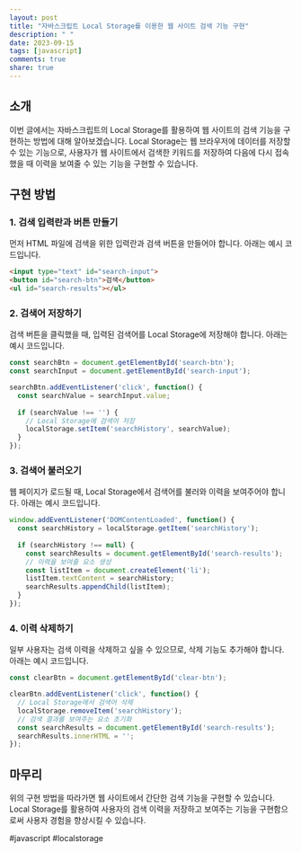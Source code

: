 ```yaml
---
layout: post
title: "자바스크립트 Local Storage를 이용한 웹 사이트 검색 기능 구현"
description: " "
date: 2023-09-15
tags: [javascript]
comments: true
share: true
---
```


## 소개
이번 글에서는 자바스크립트의 Local Storage를 활용하여 웹 사이트의 검색 기능을 구현하는 방법에 대해 알아보겠습니다. Local Storage는 웹 브라우저에 데이터를 저장할 수 있는 기능으로, 사용자가 웹 사이트에서 검색한 키워드를 저장하여 다음에 다시 접속했을 때 이력을 보여줄 수 있는 기능을 구현할 수 있습니다.

## 구현 방법

### 1. 검색 입력란과 버튼 만들기
먼저 HTML 파일에 검색을 위한 입력란과 검색 버튼을 만들어야 합니다. 아래는 예시 코드입니다.

```html
<input type="text" id="search-input">
<button id="search-btn">검색</button>
<ul id="search-results"></ul>
```

### 2. 검색어 저장하기
검색 버튼을 클릭했을 때, 입력된 검색어를 Local Storage에 저장해야 합니다. 아래는 예시 코드입니다.

```javascript
const searchBtn = document.getElementById('search-btn');
const searchInput = document.getElementById('search-input');

searchBtn.addEventListener('click', function() {
  const searchValue = searchInput.value;
  
  if (searchValue !== '') {
    // Local Storage에 검색어 저장
    localStorage.setItem('searchHistory', searchValue);
  }
});
```

### 3. 검색어 불러오기
웹 페이지가 로드될 때, Local Storage에서 검색어를 불러와 이력을 보여주어야 합니다. 아래는 예시 코드입니다.

```javascript
window.addEventListener('DOMContentLoaded', function() {
  const searchHistory = localStorage.getItem('searchHistory');
  
  if (searchHistory !== null) {
    const searchResults = document.getElementById('search-results');
    // 이력을 보여줄 요소 생성
    const listItem = document.createElement('li');
    listItem.textContent = searchHistory;
    searchResults.appendChild(listItem);
  }
});
```

### 4. 이력 삭제하기
일부 사용자는 검색 이력을 삭제하고 싶을 수 있으므로, 삭제 기능도 추가해야 합니다. 아래는 예시 코드입니다.

```javascript
const clearBtn = document.getElementById('clear-btn');

clearBtn.addEventListener('click', function() {
  // Local Storage에서 검색어 삭제
  localStorage.removeItem('searchHistory');
  // 검색 결과를 보여주는 요소 초기화
  const searchResults = document.getElementById('search-results');
  searchResults.innerHTML = '';
});
```

## 마무리
위의 구현 방법을 따라가면 웹 사이트에서 간단한 검색 기능을 구현할 수 있습니다. Local Storage를 활용하여 사용자의 검색 이력을 저장하고 보여주는 기능을 구현함으로써 사용자 경험을 향상시킬 수 있습니다.

#javascript #localstorage